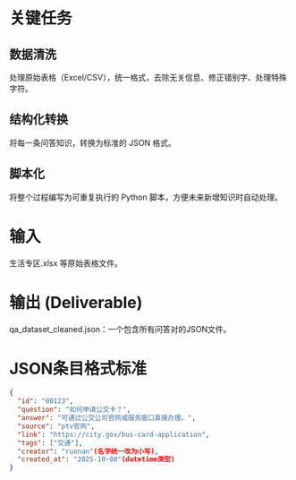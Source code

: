 # 关键任务
## 数据清洗
处理原始表格（Excel/CSV），统一格式，去除无关信息、修正错别字、处理特殊字符。
## 结构化转换
将每一条问答知识，转换为标准的 JSON 格式。
## 脚本化
将整个过程编写为可重复执行的 Python 脚本，方便未来新增知识时自动处理。
# 输入
生活专区.xlsx 等原始表格文件。
# 输出 (Deliverable)
qa_dataset_cleaned.json：一个包含所有问答对的JSON文件。
# JSON条目格式标准
```json
{
  "id": "00123",
  "question": "如何申请公交卡？",
  "answer": "可通过公交公司官网或服务窗口直接办理。",
  "source": "ptv官网",
  "link": "https://city.gov/bus-card-application",
  "tags": ["交通"],
  "creator": "ruonan"(名字统一改为小写),
  "created_at": "2025-10-08"(datetime类型)
}
```
